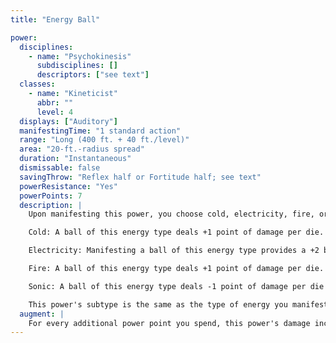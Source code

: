 ```yaml
---
title: "Energy Ball"

power:
  disciplines:
    - name: "Psychokinesis"
      subdisciplines: []
      descriptors: ["see text"]
  classes:
    - name: "Kineticist"
      abbr: ""
      level: 4
  displays: ["Auditory"]
  manifestingTime: "1 standard action"
  range: "Long (400 ft. + 40 ft./level)"
  area: "20-ft.-radius spread"
  duration: "Instantaneous"
  dismissable: false
  savingThrow: "Reflex half or Fortitude half; see text"
  powerResistance: "Yes"
  powerPoints: 7
  description: |
    Upon manifesting this power, you choose cold, electricity, fire, or sonic. You create an explosion of energy of the chosen type that deals {% die_roll 7 6 0 %} points of damage to every creature or object within the area. The explosion creates almost no pressure.

    Cold: A ball of this energy type deals +1 point of damage per die. The saving throw to reduce damage from a cold ball is a Fortitude save instead of a Reflex save.

    Electricity: Manifesting a ball of this energy type provides a +2 bonus to the save DC and a +2 bonus on manifester level checks for the purpose of overcoming power resistance.

    Fire: A ball of this energy type deals +1 point of damage per die.

    Sonic: A ball of this energy type deals -1 point of damage per die and ignores an object's hardness.

    This power's subtype is the same as the type of energy you manifest.
  augment: |
    For every additional power point you spend, this power's damage increases by one die (d6). For each extra two dice of damage, this power's save DC increases by 1.
---
```

